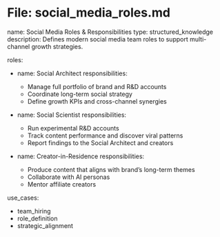# File: social_media_roles.md
name: Social Media Roles & Responsibilities
type: structured_knowledge
description: Defines modern social media team roles to support multi-channel growth strategies.

roles:
  - name: Social Architect
    responsibilities:
      - Manage full portfolio of brand and R&D accounts
      - Coordinate long-term social strategy
      - Define growth KPIs and cross-channel synergies

  - name: Social Scientist
    responsibilities:
      - Run experimental R&D accounts
      - Track content performance and discover viral patterns
      - Report findings to the Social Architect and creators

  - name: Creator-in-Residence
    responsibilities:
      - Produce content that aligns with brand’s long-term themes
      - Collaborate with AI personas
      - Mentor affiliate creators

use_cases:
  - team_hiring
  - role_definition
  - strategic_alignment
